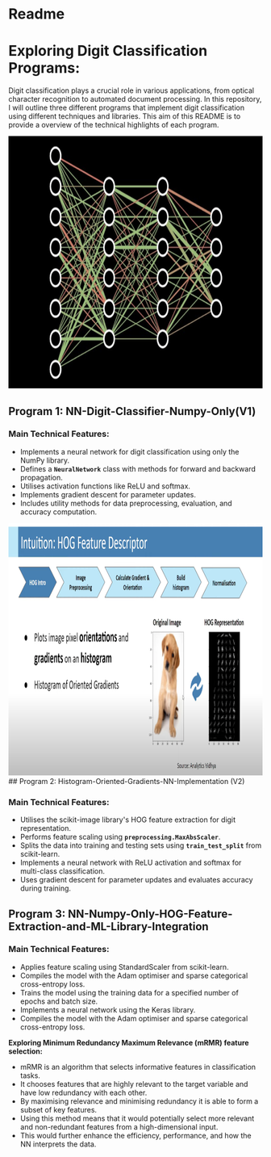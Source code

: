 # Readme

# Exploring Digit Classification Programs:

Digit classification plays a crucial role in various applications, from optical character recognition to automated document processing. In this repository, I will outline three different programs that implement digit classification using different techniques and libraries. This aim of this README is to provide a overview of the technical highlights of each program.

<img src="data/NN_pic.png" height="500" width="700">

## Program 1: NN-Digit-Classifier-Numpy-Only(V1)

### Main Technical Features:

- Implements a neural network for digit classification using only the NumPy library.
- Defines a **`NeuralNetwork`** class with methods for forward and backward propagation.
- Utilises activation functions like ReLU and softmax.
- Implements gradient descent for parameter updates.
- Includes utility methods for data preprocessing, evaluation, and accuracy computation.

<img src="data/hog.png" height="500" width="700">
## Program 2:  Histogram-Oriented-Gradients-NN-Implementation (V2)

### Main Technical Features:

- Utilises the scikit-image library's HOG feature extraction for digit representation.
- Performs feature scaling using **`preprocessing.MaxAbsScaler`**.
- Splits the data into training and testing sets using **`train_test_split`** from scikit-learn.
- Implements a neural network with ReLU activation and softmax for multi-class classification.
- Uses gradient descent for parameter updates and evaluates accuracy during training.

## Program 3: NN-Numpy-Only-HOG-Feature-Extraction-and-ML-Library-Integration

### Main Technical Features:

- Applies feature scaling using StandardScaler from scikit-learn.
- Compiles the model with the Adam optimiser and sparse categorical cross-entropy loss.
- Trains the model using the training data for a specified number of epochs and batch size. 
- Implements a neural network using the Keras library.
- Compiles the model with the Adam optimiser and sparse categorical cross-entropy loss.

**Exploring Minimum Redundancy Maximum Relevance (mRMR) feature selection:** 
- mRMR is an algorithm that selects informative features in classification tasks.
- It chooses features that are highly relevant to the target variable and have low redundancy with each other.
- By maximising relevance and minimising redundancy it is able to form a subset of key features.
- Using this method means that it would potentially select more relevant and non-redundant features from a high-dimensional input.
- This would further enhance the efficiency, performance, and how the NN interprets the data.
